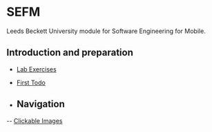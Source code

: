 # SEFM
Leeds Beckett University module for Software Engineering for Mobile.

## Introduction and preparation
- [Lab Exercises](https://github.com/withUK/SEFM/blob/main/LabExercises.md)
- [First Todo]()

- ## Navigation
-- [Clickable Images]()
